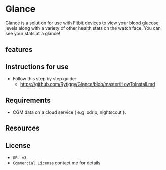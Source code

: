 # Glance
Glance is a solution for use with Fitbit devices to view your blood glucose levels along with a variety of other health stats on the watch face. You can see your stats at a glance!
## features 
## Instructions for use
- Follow this step by step guide:
  - https://github.com/Rytiggy/Glance/blob/master/HowToInstall.md
## Requirements 
- CGM data on a cloud service ( e.g. xdrip, nightscout ). 
## Resources 
## License
- `GPL v3`
- `Commercial License` contact me for details
